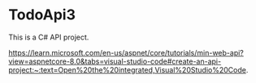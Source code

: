 # TodoApi3

This is a C# API project.

https://learn.microsoft.com/en-us/aspnet/core/tutorials/min-web-api?view=aspnetcore-8.0&tabs=visual-studio-code#create-an-api-project:~:text=Open%20the%20integrated,Visual%20Studio%20Code.


